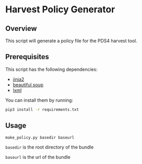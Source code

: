# Harvest Policy Generator

## Overview

This script will generate a policy file for the PDS4 harvest tool.

## Prerequisites

This script has the following dependencies:

* [jinja2](http://jinja.pocoo.org/)
* [beautiful soup](https://www.crummy.com/software/BeautifulSoup/)
* [lxml](https://lxml.de/)

You can install them by running:

```bash
pip3 install -r requirements.txt
```

## Usage

```bash
make_policy.py basedir baseurl
```

`basedir` is the root directory of the bundle

`baseurl` is the url of the bundle
